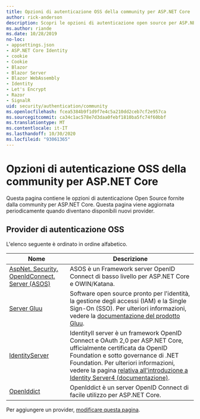 ```yaml
---
title: Opzioni di autenticazione OSS della community per ASP.NET Core
author: rick-anderson
description: Scopri le opzioni di autenticazione open source per ASP.NET Core.
ms.author: riande
ms.date: 10/28/2019
no-loc:
- appsettings.json
- ASP.NET Core Identity
- cookie
- Cookie
- Blazor
- Blazor Server
- Blazor WebAssembly
- Identity
- Let's Encrypt
- Razor
- SignalR
uid: security/authentication/community
ms.openlocfilehash: fcea5384b9f1d9f7e4c5a210dd2ceb7cf2e957ca
ms.sourcegitcommit: ca34c1ac578e7d3daa0febf1810ba5fc74f60bbf
ms.translationtype: MT
ms.contentlocale: it-IT
ms.lasthandoff: 10/30/2020
ms.locfileid: "93061365"
---
```

# <a name="community-oss-authentication-options-for-aspnet-core"></a>Opzioni di autenticazione OSS della community per ASP.NET Core

Questa pagina contiene le opzioni di autenticazione Open Source fornite dalla community per ASP.NET Core. Questa pagina viene aggiornata periodicamente quando diventano disponibili nuovi provider.

## <a name="oss-authentication-providers"></a>Provider di autenticazione OSS

L'elenco seguente è ordinato in ordine alfabetico.

| Nome | Descrizione |
| ---- | ----------- |
| [AspNet. Security. OpenIdConnect. Server (ASOS)](https://github.com/aspnet-contrib/AspNet.Security.OpenIdConnect.Server) | ASOS è un Framework server OpenID Connect di basso livello per ASP.NET Core e OWIN/Katana. |
| [Server Gluu](https://gluu.org/) | Software open source pronto per l'identità, la gestione degli accessi (IAM) e la Single Sign-On (SSO). Per ulteriori informazioni, vedere la [documentazione del prodotto Gluu](https://gluu.org/docs/). |
| [IdentityServer](https://identityserver.io/) | IdentityIl server è un framework OpenID Connect e OAuth 2,0 per ASP.NET Core, ufficialmente certificata da OpenID Foundation e sotto governance di .NET Foundation. Per ulteriori informazioni, vedere la pagina [relativa all'introduzione a Identity Server4 (documentazione)](https://identityserver4.readthedocs.io/en/latest/). |
| [OpenIddict](https://github.com/openiddict/openiddict-core) | OpenIddict è un server OpenID Connect di facile utilizzo per ASP.NET Core. |

Per aggiungere un provider, [modificare questa pagina](https://github.com/login?return_to=https%3A%2F%2Fgithub.com%2Faspnet%2FDocs%2Fedit%2Fmaster%2Faspnetcore%2Fsecurity%2Fauthentication%2Fcommunity.md).

